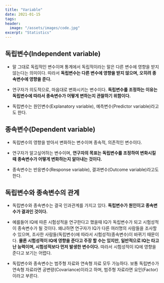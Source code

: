 ```yaml
---
title: "Variable"
date: 2021-01-15
tags:
header:
  image: "/assets/images/code.jpg"
excerpt: "Statistics"
---
```


## 독립변수(Independent variable)

* 말 그대로 독립적인 변수이며 통계에서 독립적이라는 말은 다른 변수에 영향을 받지 않는다는 의미이다. 따라서 **독립변수는 다른 변수에 영향을 받지 않으며, 오히려 종속변수에 영향을 준다.**

* 연구자가 의도적으로, 마음대로 변화시키는 변수이다. **독립변수를 조정하는 이유는 독립변수에 따라서 종속변수가 어떻게 변하는지 관찰하기 위함이다.**

* 독립변수는 원인변수(Explanatory variable), 예측변수(Predictor variable)라고도 한다.



## 종속변수(Dependent variable)

* 독립변수의 영향을 받아서 변화하는 변수이며 종속적, 의존적인 변수이다.

* 연구자가 알고싶어하는 변수이며, **연구자의 목표는 독립변수를 조정하여 변화시킬 때 종속변수가 어떻게 변화하는지 알아내는 것이다.**

* 종속변수는 반응변수(Response variable), 결과변수(Outcome variable)라고도 한다.



## 독립변수와 종속변수의 관계

* 독립변수와 종속변수는 결국 인과관계를 가지고 있다. **독립변수가 원인이고 종속변수가 결과인 것이다.**

* 예를들어 IQ에 따른 시험성적을 연구한다고 했을때 IQ가 독립변수가 되고 시험성적이 종속변수가 될 것이다. 왜냐하면 연구자가 IQ가 다른 여러명의 사람들을 조사할 수 있으며, 조사한 사람들(독립변수)에 따라서 시험성적(종속변수)이 바뀌기 때문이다. **물론 시험성적이 IQ에 영향을 준다고 주장 할 수는 있지만, 일반적으로 IQ는 타고난 능력이며, 시험성적보다 먼저 발생한 변수이다.** 따라서 시험성적이 IQ에 영향을 준다고 보기는 어렵다.

* 독립변수와 종속변수는 범주형 자료와 연속형 자료 모두 가능하다. 보통 독립변수가 연속형 자료라면 공변량(Covariance)이라고 하며, 범주형 자료라면 요인(Factor)이라고 부른다.

<img src="{{ site.url }}{{ site.baseurl }}/assets/images/Statistics/3.png" alt="">